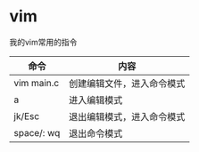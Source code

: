 # vim
我的vim常用的指令

| 命令 | 内容 |
|------|------|
| vim main.c | 创建编辑文件，进入命令模式 |
| a | 进入编辑模式 | 
| jk/Esc | 退出编辑模式，进入命令模式 |
| space/: wq | 退出命令模式

